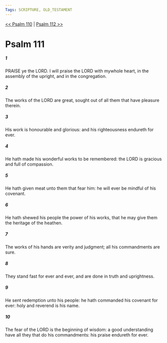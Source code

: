 ```yaml
---
Tags: SCRIPTURE, OLD_TESTAMENT
---
```


[<< Psalm 110](OLD_TESTAMENT/19_Psalms/Psalm_110.md) | [Psalm 112 >>](OLD_TESTAMENT/19_Psalms/Psalm_112.md)

# Psalm 111

##### 1
 PRAISE ye the LORD.  I will praise the LORD with mywhole heart, in the assembly of the upright, and in the congregation.
##### 2
 The works of the LORD are great, sought out of all them that have pleasure therein.
##### 3
 His work is honourable and glorious: and his righteousness endureth for ever.
##### 4
 He hath made his wonderful works to be remembered: the LORD is gracious and full of compassion.
##### 5
 He hath given meat unto them that fear him: he will ever be mindful of his covenant.
##### 6
 He hath shewed his people the power of his works, that he may give them the heritage of the heathen.
##### 7
 The works of his hands are verity and judgment; all his commandments are sure.
##### 8
 They stand fast for ever and ever, and are done in truth and uprightness.
##### 9
 He sent redemption unto his people: he hath commanded his covenant for ever: holy and reverend is his name.
##### 10
 The fear of the LORD is the beginning of wisdom: a good understanding have all they that do his commandments: his praise endureth for ever.
